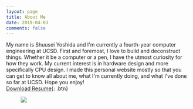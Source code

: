 ```yaml
---
layout: page
title: About Me
date: 2019-04-03
comments: false
---
```

My name is Shuusei Yoshida and I'm currently a fourth-year computer engineering at UCSD. First and foremost, I love to build and deconstruct things. Whether it be a computer or a pen, I have the utmost curiosity for how they work. My current interest is in hardware design and more specifically CPU design. I made this personal website mostly so that you can get to know all about me, what I'm currently doing, and what I've done so far at UCSD. Hope you enjoy!  
[Download Resume](https://github.com/s1yoshid/s1yoshid.github.io/files/5620338/New.Resume.pdf
){: .btn}

<figure>
	<a href="https://user-images.githubusercontent.com/36279762/101833624-1bebd580-3aee-11eb-8984-28c6658d12d2.jpg"><img src="https://user-images.githubusercontent.com/36279762/101833624-1bebd580-3aee-11eb-8984-28c6658d12d2.jpg"></a>
</figure>
